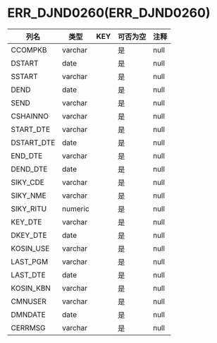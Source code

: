 # ERR_DJND0260(ERR_DJND0260)
| 列名   | 类型   | KEY  | 可否为空 | 注释   |
| ---- | ---- | ---- | ---- | ---- |
|CCOMPKB|varchar||是|null|
|DSTART|date||是|null|
|SSTART|varchar||是|null|
|DEND|date||是|null|
|SEND|varchar||是|null|
|CSHAINNO|varchar||是|null|
|START_DTE|varchar||是|null|
|DSTART_DTE|date||是|null|
|END_DTE|varchar||是|null|
|DEND_DTE|date||是|null|
|SIKY_CDE|varchar||是|null|
|SIKY_NME|varchar||是|null|
|SIKY_RITU|numeric||是|null|
|KEY_DTE|varchar||是|null|
|DKEY_DTE|date||是|null|
|KOSIN_USE|varchar||是|null|
|LAST_PGM|varchar||是|null|
|LAST_DTE|date||是|null|
|KOSIN_KBN|varchar||是|null|
|CMNUSER|varchar||是|null|
|DMNDATE|date||是|null|
|CERRMSG|varchar||是|null|
